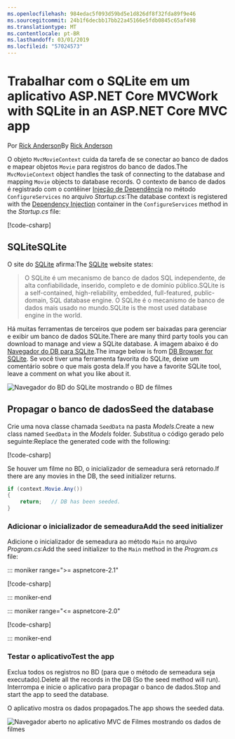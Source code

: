 ```yaml
---
ms.openlocfilehash: 984edac5f093d59bd5e1d826df8f32fda89f9e46
ms.sourcegitcommit: 24b1f6decbb17bb22a45166e5fdb0845c65af498
ms.translationtype: MT
ms.contentlocale: pt-BR
ms.lasthandoff: 03/01/2019
ms.locfileid: "57024573"
---
```

# <a name="work-with-sqlite-in-an-aspnet-core-mvc-app"></a><span data-ttu-id="f4cef-101">Trabalhar com o SQLite em um aplicativo ASP.NET Core MVC</span><span class="sxs-lookup"><span data-stu-id="f4cef-101">Work with SQLite in an ASP.NET Core MVC app</span></span>

<span data-ttu-id="f4cef-102">Por [Rick Anderson](https://twitter.com/RickAndMSFT)</span><span class="sxs-lookup"><span data-stu-id="f4cef-102">By [Rick Anderson](https://twitter.com/RickAndMSFT)</span></span>

<span data-ttu-id="f4cef-103">O objeto `MvcMovieContext` cuida da tarefa de se conectar ao banco de dados e mapear objetos `Movie` para registros do banco de dados.</span><span class="sxs-lookup"><span data-stu-id="f4cef-103">The `MvcMovieContext` object handles the task of connecting to the database and mapping `Movie` objects to database records.</span></span> <span data-ttu-id="f4cef-104">O contexto de banco de dados é registrado com o contêiner [Injeção de Dependência](xref:fundamentals/dependency-injection) no método `ConfigureServices` no arquivo *Startup.cs*:</span><span class="sxs-lookup"><span data-stu-id="f4cef-104">The database context is registered with the [Dependency Injection](xref:fundamentals/dependency-injection) container in the `ConfigureServices` method in the *Startup.cs* file:</span></span>

[!code-csharp[](~/tutorials/first-mvc-app-xplat/start-mvc/sample/MvcMovie/Startup.cs?name=snippet2&highlight=6-8)]

## <a name="sqlite"></a><span data-ttu-id="f4cef-105">SQLite</span><span class="sxs-lookup"><span data-stu-id="f4cef-105">SQLite</span></span>

<span data-ttu-id="f4cef-106">O site do [SQLite](https://www.sqlite.org/) afirma:</span><span class="sxs-lookup"><span data-stu-id="f4cef-106">The [SQLite](https://www.sqlite.org/) website states:</span></span>

> <span data-ttu-id="f4cef-107">O SQLite é um mecanismo de banco de dados SQL independente, de alta confiabilidade, inserido, completo e de domínio público.</span><span class="sxs-lookup"><span data-stu-id="f4cef-107">SQLite is a self-contained, high-reliability, embedded, full-featured, public-domain, SQL database engine.</span></span> <span data-ttu-id="f4cef-108">O SQLite é o mecanismo de banco de dados mais usado no mundo.</span><span class="sxs-lookup"><span data-stu-id="f4cef-108">SQLite is the most used database engine in the world.</span></span>

<span data-ttu-id="f4cef-109">Há muitas ferramentas de terceiros que podem ser baixadas para gerenciar e exibir um banco de dados SQLite.</span><span class="sxs-lookup"><span data-stu-id="f4cef-109">There are many third party tools you can download to manage and view a SQLite database.</span></span> <span data-ttu-id="f4cef-110">A imagem abaixo é do [Navegador do DB para SQLite](http://sqlitebrowser.org/).</span><span class="sxs-lookup"><span data-stu-id="f4cef-110">The image below is from [DB Browser for SQLite](http://sqlitebrowser.org/).</span></span> <span data-ttu-id="f4cef-111">Se você tiver uma ferramenta favorita do SQLite, deixe um comentário sobre o que mais gosta dela.</span><span class="sxs-lookup"><span data-stu-id="f4cef-111">If you have a favorite SQLite tool, leave a comment on what you like about it.</span></span>

![Navegador do BD do SQLite mostrando o BD de filmes](~/tutorials/first-mvc-app-xplat/working-with-sql/_static/dbb.png)

## <a name="seed-the-database"></a><span data-ttu-id="f4cef-113">Propagar o banco de dados</span><span class="sxs-lookup"><span data-stu-id="f4cef-113">Seed the database</span></span>

<span data-ttu-id="f4cef-114">Crie uma nova classe chamada `SeedData` na pasta *Models*.</span><span class="sxs-lookup"><span data-stu-id="f4cef-114">Create a new class named `SeedData` in the *Models* folder.</span></span> <span data-ttu-id="f4cef-115">Substitua o código gerado pelo seguinte:</span><span class="sxs-lookup"><span data-stu-id="f4cef-115">Replace the generated code with the following:</span></span>

[!code-csharp[](~/tutorials/first-mvc-app/start-mvc/sample/MvcMovie/Models/SeedData.cs?name=snippet_1)]

<span data-ttu-id="f4cef-116">Se houver um filme no BD, o inicializador de semeadura será retornado.</span><span class="sxs-lookup"><span data-stu-id="f4cef-116">If there are any movies in the DB, the seed initializer returns.</span></span>

```csharp
if (context.Movie.Any())
{
    return;   // DB has been seeded.
}
```

<a name="si"></a>
### <a name="add-the-seed-initializer"></a><span data-ttu-id="f4cef-117">Adicionar o inicializador de semeadura</span><span class="sxs-lookup"><span data-stu-id="f4cef-117">Add the seed initializer</span></span>

<span data-ttu-id="f4cef-118">Adicione o inicializador de semeadura ao método `Main` no arquivo *Program.cs*:</span><span class="sxs-lookup"><span data-stu-id="f4cef-118">Add the seed initializer to the `Main` method in the *Program.cs* file:</span></span>

::: moniker range=">= aspnetcore-2.1"

[!code-csharp[](~/tutorials/first-mvc-app/start-mvc/sample/MvcMovie21/Program.cs)]

::: moniker-end

::: moniker range="<= aspnetcore-2.0"

[!code-csharp[](~/tutorials/first-mvc-app/start-mvc/sample/MvcMovie/Program.cs?highlight=6,16-32)]

::: moniker-end

### <a name="test-the-app"></a><span data-ttu-id="f4cef-119">Testar o aplicativo</span><span class="sxs-lookup"><span data-stu-id="f4cef-119">Test the app</span></span>

<span data-ttu-id="f4cef-120">Exclua todos os registros no BD (para que o método de semeadura seja executado).</span><span class="sxs-lookup"><span data-stu-id="f4cef-120">Delete all the records in the DB (So the seed method will run).</span></span> <span data-ttu-id="f4cef-121">Interrompa e inicie o aplicativo para propagar o banco de dados.</span><span class="sxs-lookup"><span data-stu-id="f4cef-121">Stop and start the app to seed the database.</span></span>
   
<span data-ttu-id="f4cef-122">O aplicativo mostra os dados propagados.</span><span class="sxs-lookup"><span data-stu-id="f4cef-122">The app shows the seeded data.</span></span>

![Navegador aberto no aplicativo MVC de Filmes mostrando os dados de filmes](~/tutorials/first-mvc-app/working-with-sql/_static/m55.png)
